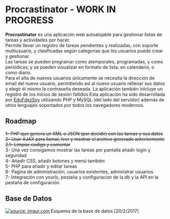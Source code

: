 # Procrastinator - WORK IN PROGRESS
<b>Procrastinator</b> es una aplicación web autoalojable para gestionar listas de tareas y actividades por hacer.  
Permite llevar un registro de tareas pendientes y realizadas, con soporte multiusuario, y clasificadas según categorías que los usuarios puede crear y gestionar.  
Las tareas se pueden programar como atemporales, programadas, y como periódicas; y se pueden visualizar en formato de lista, en calendario, o como diario.  
Para el alta de nuevos usuarios únicamente se necesita la dirección de email del nuevo usuario, permitiendo así al nuevo usuario rellenar sus datos y elegir él mismo la contraseña deseada. La aplicación también inlcluye un registro de los inicios de sesión fallidos
Esta aplicación ha sido desarrollada por <a href="https://twitter.com/EduFdezSoy">EduFdezSoy</a> utilizando PHP y MySQL (del lado del servidor) además de otros lenguajes soportados por todos los navegadores modernos.  

## Roadmap
<s>1- PHP que genera un XML o JSON (por decidir) con las tareas y sus datos</s>  
<s>2- Usar AJAX para llamar, leer y mostrar el archivo generado anteriormente</s>  
<s>2.1- Limpiar codigo y comentar</s>  
3- Una vez consigamos mostrar las tareas por pantalla añadir login y seguridad  
4- Añadir CSS, añadir botones y menú también  
5- PHP para añadir y editar tareas  
6- Pagina de administración, usuarios existentes, administrar usuarios  
7- Integración con yourls, pestaña y configuracion de la db y la API en la pestaña de configuración  

## Base de Datos
<a href="http://imgur.com/wYUNQaf"><img src="http://i.imgur.com/wYUNQaf.png" title="source: imgur.com" /></a>
Esquema de la base de datos [20/2/2017]
